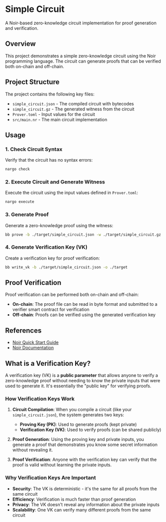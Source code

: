 # Simple Circuit

A Noir-based zero-knowledge circuit implementation for proof generation and verification.

## Overview

This project demonstrates a simple zero-knowledge circuit using the Noir programming language. The circuit can generate proofs that can be verified both on-chain and off-chain.

## Project Structure

The project contains the following key files:

- `simple_circuit.json` - The compiled circuit with bytecodes
- `simple_circuit.gz` - The generated witness from the circuit
- `Prover.toml` - Input values for the circuit
- `src/main.nr` - The main circuit implementation

## Usage

### 1. Check Circuit Syntax

Verify that the circuit has no syntax errors:

```bash
nargo check
```

### 2. Execute Circuit and Generate Witness

Execute the circuit using the input values defined in `Prover.toml`:

```bash
nargo execute
```

### 3. Generate Proof

Generate a zero-knowledge proof using the witness:

```bash
bb prove -b ./target/simple_circuit.json -w ./target/simple_circuit.gz -o ./target
```

### 4. Generate Verification Key (VK)

Create a verification key for proof verification:

```bash
bb write_vk -b ./target/simple_circuit.json -o ./target
```

## Proof Verification

Proof verification can be performed both on-chain and off-chain:

- **On-chain**: The proof file can be read in byte format and submitted to a verifier smart contract for verification
- **Off-chain**: Proofs can be verified using the generated verification key

## References

- [Noir Quick Start Guide](https://noir-lang.org/docs/getting_started/quick_start)
- [Noir Documentation](https://noir-lang.org/docs)



## What is a Verification Key?

A verification key (VK) is a **public parameter** that allows anyone to verify a zero-knowledge proof without needing to know the private inputs that were used to generate it. It's essentially the "public key" for verifying proofs.

### How Verification Keys Work

1. **Circuit Compilation**: When you compile a circuit (like your `simple_circuit.json`), the system generates two keys:

   - **Proving Key (PK)**: Used to generate proofs (kept private)
   - **Verification Key (VK)**: Used to verify proofs (can be shared publicly)

2. **Proof Generation**: Using the proving key and private inputs, you generate a proof that demonstrates you know some secret information without revealing it.

3. **Proof Verification**: Anyone with the verification key can verify that the proof is valid without learning the private inputs.

### Why Verification Keys Are Important

- **Security**: The VK is deterministic - it's the same for all proofs from the same circuit
- **Efficiency**: Verification is much faster than proof generation
- **Privacy**: The VK doesn't reveal any information about the private inputs
- **Scalability**: One VK can verify many different proofs from the same circuit
